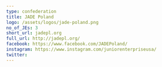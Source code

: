 ```yaml
---
type: confederation
title: JADE Poland
logo: /assets/logos/jade-poland.png
no_of_JEs: 3
short_url: jadepl.org
full_url: http://jadepl.org/
facebook: https://www.facebook.com/JADEPoland/
instagram: https://www.instagram.com/juniorenterpriseusa/
twitter:
---
```

